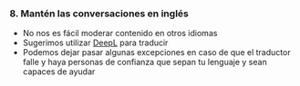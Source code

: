 ### 8. Mantén las conversaciones en inglés

- No nos es fácil moderar contenido en otros idiomas
- Sugerimos utilizar [DeepL](https://www.deepl.com/translator) para traducir
- Podemos dejar pasar algunas excepciones en caso de que el traductor falle y haya personas de confianza que sepan tu lenguaje y sean capaces de ayudar
